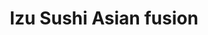---
layout: place
title: "Izu Sushi Asian fusion"
permalink: /pennsylvania/lansdale/izu-sushi-asian-fusion.html
stateAbbr: PA
stateName: Pennsylvania
cityName: Lansdale
seo:
  name: "Izu Sushi Asian fusion"
  type: Restaurant
  links: https://www.izusushi-online.com/
description: "Looking for sushi in Lansdale, Pennsylvania? Check out Izu Sushi Asian fusion for a delightful Japanese dining experience. Enjoy a variety of sushi and other..."
place_id: ChIJS4qXTpyjxokRoxCOg2uXUsE
photos:
  - name: >-
      places/ChIJS4qXTpyjxokRoxCOg2uXUsE/photos/AeeoHcJO5IDxlpeppfFBmh3fhuVka-pfGi6mLVNRGNDXm0bi0PQuJnvPDHzlDXOIyfqZmSqMJBeDoYDD2u8FCSxdxV4-TJFLwWR1EoLI74vTOkvf50lS7iA811Lqb84trzcuXlMJffefGS1jAcgYuL3SNfPLXFiPcLOlkqIe356vnTrN9HWsTYoBSmnb1ZOs8Um5CMLxrsgRYW5AOfC9SphvxzgU7KZLZ0M_cGft8ETNCb1C6YSYlx-NsW5hVM_7edBfnnKFbZ721vtbwSwNmD-eOFmxSD2OyJgo4jb9Pa1c-5ossg
    widthPx: 3264
    heightPx: 2448
    authorAttributions:
      - displayName: Izu Sushi Asian fusion
        uri: https://maps.google.com/maps/contrib/100956042461470238809
        photoUri: >-
          https://lh3.googleusercontent.com/a/ACg8ocLakotgc4njSIW4xDrRoHpWGt5yyp6pyGIagkBIjXTaJm_vYw=s100-p-k-no-mo
    flagContentUri: >-
      https://www.google.com/local/imagery/report/?cb_client=maps_api_places.places_api&image_key=!1e10!2sAF1QipNBYrtOxlli11JLKh9qytFFS58xGZ9gaFtSURH_&hl=en-US
    googleMapsUri: >-
      https://www.google.com/maps/place//data=!3m4!1e2!3m2!1sAF1QipNBYrtOxlli11JLKh9qytFFS58xGZ9gaFtSURH_!2e10!4m2!3m1!1s0x89c6a39c4e978a4b:0xc152976b838e10a3
  - name: >-
      places/ChIJS4qXTpyjxokRoxCOg2uXUsE/photos/AeeoHcLv0ya0KH20xm7arIx81COdsy3cp0DVoJGwoSJbU5HCUAl7uOAOqeLpfAQLcyqIf9PSOfvW_oor9JMNWSidYF8kxeis1l_yLxBIF1ak2RKlf8dF48FSl6gAbj8HwYhtrl_VnGxAW4sKYVlrqr2sqKt_XxeOow19DIvpQtxUFCM3uIf_oP6TnG9BYm7p3D_7q9tcXvCmMiOZnA9zH9JJlQtojYYHvDeLCol_3iLHNBZB1UQBEldNkNbLp4RD22ToUhTPhuPnj0sBNpi8rtvmzX61glBuWM47JekG-AGkM3tVPA
    widthPx: 3024
    heightPx: 4032
    authorAttributions:
      - displayName: Izu Sushi Asian fusion
        uri: https://maps.google.com/maps/contrib/100956042461470238809
        photoUri: >-
          https://lh3.googleusercontent.com/a/ACg8ocLakotgc4njSIW4xDrRoHpWGt5yyp6pyGIagkBIjXTaJm_vYw=s100-p-k-no-mo
    flagContentUri: >-
      https://www.google.com/local/imagery/report/?cb_client=maps_api_places.places_api&image_key=!1e10!2sAF1QipMb1NYrvJ-6YwiV1KuAD9IHdB9XVKTub9kDpMuX&hl=en-US
    googleMapsUri: >-
      https://www.google.com/maps/place//data=!3m4!1e2!3m2!1sAF1QipMb1NYrvJ-6YwiV1KuAD9IHdB9XVKTub9kDpMuX!2e10!4m2!3m1!1s0x89c6a39c4e978a4b:0xc152976b838e10a3
  - name: >-
      places/ChIJS4qXTpyjxokRoxCOg2uXUsE/photos/AeeoHcIC4BkwTuRAHb8qCgyho6HOlQ_o8QOps6-AgP2txPwmPmYLgXdoLUSVKbntQQI7bs7r3mqMH1HFXgmTvcfJh3iiTpZib-Zu3Q-YhAhu824FzOwXdyDevSXRCFzq8gN0jKeIjGmEppMntXhvcxPV_NVHklA_lqiliiRk7YYGCgKoKhl43kYG_X4NS2IOJhIQjq-zr2288BGXKlC6sMFK-igjeIN2kdUR4mbAODRzPyYqT3PoyqlvxrXgEA-I6AUX9bgQsv8-FFXU5FD9mhCXkfMIisMCEu6FGJR5msV0QDnon-46RurIDNiT2i7nLW4zmq06cDU6vWQnJRyqlR_dDgHFzzx0r2NmOi6bhd1iUU5uSyr6hKUK18LNL4H7gAmm5UxCBwgkmRXwDnG7u5Vr0ST1TW_WrUv_FZP9nurpVe5uj0g
    widthPx: 1568
    heightPx: 1280
    authorAttributions:
      - displayName: Agnes Morfinia
        uri: https://maps.google.com/maps/contrib/116481002267069620281
        photoUri: >-
          https://lh3.googleusercontent.com/a/ACg8ocJOW_g7314KrxNCz96rmUg_1zwbVAPtyYJrni8orJmww-0MqQ=s100-p-k-no-mo
    flagContentUri: >-
      https://www.google.com/local/imagery/report/?cb_client=maps_api_places.places_api&image_key=!1e10!2sCIHM0ogKEICAgIDegMmTogE&hl=en-US
    googleMapsUri: >-
      https://www.google.com/maps/place//data=!3m4!1e2!3m2!1sCIHM0ogKEICAgIDegMmTogE!2e10!4m2!3m1!1s0x89c6a39c4e978a4b:0xc152976b838e10a3
  - name: >-
      places/ChIJS4qXTpyjxokRoxCOg2uXUsE/photos/AeeoHcJWhOLTjMKzzBqDwvTrq-TpTASXx0_3aPYK7eYRZ3s5uyTR7G1Yl30UZm6smQ8CdWaFrf6hbH_vP1nVl-5FjB_VTQPGRrQET04aBnrjU1TW6JLj0TYYGSsv8ZLpmvryNBeER63IUT1djev71_p2VQc2iRz3Kdb6_8k4YawQV8LQCwZBs6OrqwqPGQXhcOj767fU4TdTk-RMA5V4-e7cIFqt179F4Msfu3uP3_v-SpoZPRFFtsHPPhDdyBHHowZbBqK0RcdFdT32rllizCGSaE1tA-tXP-wl5FzTQQiBGZDHG2tI69Agvt7zqCDnTP5REAyNgk3I6rqL8mABa5k83KR6rbYSnIH876odTMpq7JHse-6u0F0jd4HS5e6Z8IcOnPQ_jl_u0HbxKat79zPGqledp6gLamv-VyqB0Y9zQ55mmA
    widthPx: 3024
    heightPx: 2551
    authorAttributions:
      - displayName: David
        uri: https://maps.google.com/maps/contrib/117631918097239499714
        photoUri: >-
          https://lh3.googleusercontent.com/a-/ALV-UjWbcebhI9TDTRd5AtowqbkndUWwwVYk7a60QixI8ARLlpssil9XTg=s100-p-k-no-mo
    flagContentUri: >-
      https://www.google.com/local/imagery/report/?cb_client=maps_api_places.places_api&image_key=!1e10!2sCIHM0ogKEICAgID77_eyRw&hl=en-US
    googleMapsUri: >-
      https://www.google.com/maps/place//data=!3m4!1e2!3m2!1sCIHM0ogKEICAgID77_eyRw!2e10!4m2!3m1!1s0x89c6a39c4e978a4b:0xc152976b838e10a3
  - name: >-
      places/ChIJS4qXTpyjxokRoxCOg2uXUsE/photos/AeeoHcKZYjoQ1RDu6uooBZxEU-uXXvQb0HzXLSWkDgvJ3xBVG5mjui4Mfb8YFj09WrdAIT7CRPNb5QLs3ENPlPxO5j5zzVmXnB-qhivvpj9o_rYo3rOTvnF3ZNavr7U9h0PeFnwd7XVxAYsqbQWBul5dA-wLtV8Quj6y7Ty0RQUm0XeNM-BTObONwp5e5m1rXVL1yNFKDAEYiHF1_1azcpFYLSFpu7XHTXVcl9GTRRzejj6Q4NgQ4Gl4AZDpFxXLqCAoDDcR4MoY8XKXmnbw-8XWbZlFS0UTPtUkzydC8MgL0JFghhVxcPOgi1F7cl_rj3wFenLT3oWSwj_C7qYD8aaEsTPegIEpQn0PrOPhKDKLRxUV9PBbHOJu2wm2HvNWgEADg3D-9LQRbXjTj5jofwpuWpVk7xCoBXZe_sAQfe3Bl8snBZpu
    widthPx: 3000
    heightPx: 4000
    authorAttributions:
      - displayName: Sally Kim
        uri: https://maps.google.com/maps/contrib/110907051361387545034
        photoUri: >-
          https://lh3.googleusercontent.com/a-/ALV-UjU5GLDhsCDpsVOLPIoI-YyKun2tv81a495KAI_2ofkRUOfdwA=s100-p-k-no-mo
    flagContentUri: >-
      https://www.google.com/local/imagery/report/?cb_client=maps_api_places.places_api&image_key=!1e10!2sCIHM0ogKEICAgICa8Lz6hwE&hl=en-US
    googleMapsUri: >-
      https://www.google.com/maps/place//data=!3m4!1e2!3m2!1sCIHM0ogKEICAgICa8Lz6hwE!2e10!4m2!3m1!1s0x89c6a39c4e978a4b:0xc152976b838e10a3
  - name: >-
      places/ChIJS4qXTpyjxokRoxCOg2uXUsE/photos/AeeoHcJhm1fskbmDSkrNprbm36O-teq5YFYIeFDe86umsddl9isoVtURuQjLWxaA3gAbmrGj05e0KCgLNq1BgqCi-S5YcU_Ssh786l-2rIvl0KDktGe8_zonUwrhKp6JLLgCiG88shWg72eZAoTL_uzwfzzbv3fiRsIKo5rBhWe9FHLj2bFXKARZ4u1-3tVeYrVhMbIBxECuWZywDODOuMr1yVN5gE0vOLORhjKdcSqSJLFClELJwRY1Uzt-GnaJNao87xZSWYAXZNuhMzx5R-_4_84SCzczm3wefv9lrjG1fJKddg
    widthPx: 3264
    heightPx: 2448
    authorAttributions:
      - displayName: Izu Sushi Asian fusion
        uri: https://maps.google.com/maps/contrib/100956042461470238809
        photoUri: >-
          https://lh3.googleusercontent.com/a/ACg8ocLakotgc4njSIW4xDrRoHpWGt5yyp6pyGIagkBIjXTaJm_vYw=s100-p-k-no-mo
    flagContentUri: >-
      https://www.google.com/local/imagery/report/?cb_client=maps_api_places.places_api&image_key=!1e10!2sAF1QipMER-ps7Skh6xhO9fwGnS4qP_99IWMy2g-ZOYsr&hl=en-US
    googleMapsUri: >-
      https://www.google.com/maps/place//data=!3m4!1e2!3m2!1sAF1QipMER-ps7Skh6xhO9fwGnS4qP_99IWMy2g-ZOYsr!2e10!4m2!3m1!1s0x89c6a39c4e978a4b:0xc152976b838e10a3
  - name: >-
      places/ChIJS4qXTpyjxokRoxCOg2uXUsE/photos/AeeoHcLXfEYljJbwTE4WkolNjVRJx6F6lKYsT8lnyUz73hmvw8p4TTnFwMW4Ot7JPWDG_FNbeyFuKp5VijpbZvQy-i8mSF0DMLqz_EOLk44l0gZpNCG78xqgLqbYcucBoIZ2ebBycctYUPXWsbKaW57VEeLrzdbtltaLv3Uq20f0o_3aruofE4kTGnjaueN6155-vG9P60YP7oq-4I7iFbkglj4yDi3kK-q7pTSY6EL17GWLUWIM6ZeUKSMSVwIZnT44Qf2C3CCRdsLs82GL_J3iMEr5mgIzc1IFT0AWE7XQFdj_Bix4PEEhta_12OCIdP1W2oNjwKDCIks2Sc3B60M6GHPWP4MBjyawDyg59trmMAT_xTHdH44toN6GFhu4W6yPfwPd1V29C1zRB1wB9mlF-TE4kJq5oGOgwi6PEnQ5uoIvogUK
    widthPx: 2604
    heightPx: 4624
    authorAttributions:
      - displayName: Dan Protopopescu
        uri: https://maps.google.com/maps/contrib/108606769683116245685
        photoUri: >-
          https://lh3.googleusercontent.com/a/ACg8ocIfwKkhF34SxgP4Kzxtd1VPidQ-Q6DieRGGVp438B8KwJkhrw=s100-p-k-no-mo
    flagContentUri: >-
      https://www.google.com/local/imagery/report/?cb_client=maps_api_places.places_api&image_key=!1e10!2sCIHM0ogKEICAgICx4qyiuwE&hl=en-US
    googleMapsUri: >-
      https://www.google.com/maps/place//data=!3m4!1e2!3m2!1sCIHM0ogKEICAgICx4qyiuwE!2e10!4m2!3m1!1s0x89c6a39c4e978a4b:0xc152976b838e10a3
  - name: >-
      places/ChIJS4qXTpyjxokRoxCOg2uXUsE/photos/AeeoHcJclleNLw1CO4THoe1JqPEM24b4PV5C9l_BFrbCnPXyw3BhnOJdWLAHyTXhBU1fyHs7v-V0t-LhYv764c2l5yywaYlw31ri-kbaROxXmvFPUIqs9vwwIyte3gMq9I7JTgc8-N2Q8rZsx7Eyj4hmRWpXd-tBd7yeBwJVfFJWVWYo5hOKGc0U9s95WKe2BKtGx3kB8Bzpu_hlstwqu1VW6B4Gnko2YcxCxkfF1v1_IFWQqooSQtz8sDgxYdts6rrOSOOhU0cFihpFFUIL-flKWjbmh8Cphlm6wATxbMVgQuRxgepIl5XBgiBA0fcQ7zaVr22SVPxe7itTS59Lh7QpmcJgk4U-qNkbgCjW78mPPvyrLI08z4gyjDKHiCGNt3DWt2HXSGGBIBmWX-X_AkdQKz3GamOaCc3UjPheHzwInsM
    widthPx: 4032
    heightPx: 3024
    authorAttributions:
      - displayName: mike mai
        uri: https://maps.google.com/maps/contrib/102491348232759444858
        photoUri: >-
          https://lh3.googleusercontent.com/a/ACg8ocKE2Rw4U_-OEC5A515cZmKIkmOhtQgntLCvZ0rO10SRcqY6xg=s100-p-k-no-mo
    flagContentUri: >-
      https://www.google.com/local/imagery/report/?cb_client=maps_api_places.places_api&image_key=!1e10!2sCIHM0ogKEICAgIDxj6SPUw&hl=en-US
    googleMapsUri: >-
      https://www.google.com/maps/place//data=!3m4!1e2!3m2!1sCIHM0ogKEICAgIDxj6SPUw!2e10!4m2!3m1!1s0x89c6a39c4e978a4b:0xc152976b838e10a3
  - name: >-
      places/ChIJS4qXTpyjxokRoxCOg2uXUsE/photos/AeeoHcJWJuMEflADaj_Vp1FmbWhgxQVlv33Gm6F2GVYahTr0T8J5c5d9mmj_w6e-DX48MGdvXlGm2bgTOU2AQyU1PicCxip4CTvfbDEqAgS0KFbEpWIQkIT1DpKH3lfWkp12tP5-DUZFtMQpVtDLY_IfnLwZUzJ035VdIMkw2s3U98LVOzGhJyPK9cLDAg8dLbHr4U-bdQ_YxYkAO1qkF7Ahgh2jVOpZjFCBmQMeC1cULJWHGviSEIpOGvWAO7aCjHB2z7Z7VhvWSe3Ix0oblpA5_4Gr3-f-8wePyN0dWTdWsdz6hkowxcPH1s0KG_-l0QOerPG3_k207Wejv0X-EoMMeXIXJnmXUDgudO6o3Gr7rPxXgG0n8mBApMBx1sFksH0fAMmGvHTTrbBxdjq4754mLotu5QhVWGd0hYZAkfo77ZNOYQ
    widthPx: 3024
    heightPx: 4032
    authorAttributions:
      - displayName: Samantha
        uri: https://maps.google.com/maps/contrib/114679602409097330363
        photoUri: >-
          https://lh3.googleusercontent.com/a/ACg8ocL0oDh5l0NWdusvn2Ur6o96eNbhUDggT5n7ZSYzXSJwqCuEAUg=s100-p-k-no-mo
    flagContentUri: >-
      https://www.google.com/local/imagery/report/?cb_client=maps_api_places.places_api&image_key=!1e10!2sCIHM0ogKEICAgID17O_YRA&hl=en-US
    googleMapsUri: >-
      https://www.google.com/maps/place//data=!3m4!1e2!3m2!1sCIHM0ogKEICAgID17O_YRA!2e10!4m2!3m1!1s0x89c6a39c4e978a4b:0xc152976b838e10a3
  - name: >-
      places/ChIJS4qXTpyjxokRoxCOg2uXUsE/photos/AeeoHcILXdEnNpmQZhe67--_-zNHx_kEs91gf__Uncn50c4yLuLtR7NJK9dgmQ3mA8XSeHbg-qGyWb09aMB-UCsZMYxWysJf3yPkzOpNfxdIgGAzxyAR_P_KQ8pe_o_jaLkdRZDoQrkvE989qC8orvUvggYi2yubx9gFAObS5-WLW3siYe9mNW605G-sPHw5nkLmh4divVPTn_L8o_r98stI6DZX6EbN7Mpn1krDU8Na510-TZsfnZZNCDqFrJnt3vnhA7pWZ-J8Ab0Qst0JxddYz0P5kgJsnlk3QcMcpbMfyqxhD8Fiu6K2rUZs-5vSllwoNNen1IfnSI01WJnrh_jCNz9Iq4NVAatVyX3xL10VK0p_jC5cJuVq-dxHlJLbUY5YyAwRBvC7rbDVzT0tbt0-u8OP5ula8_E8O2bgzlfoV7Ql1g
    widthPx: 4032
    heightPx: 3024
    authorAttributions:
      - displayName: David
        uri: https://maps.google.com/maps/contrib/117631918097239499714
        photoUri: >-
          https://lh3.googleusercontent.com/a-/ALV-UjWbcebhI9TDTRd5AtowqbkndUWwwVYk7a60QixI8ARLlpssil9XTg=s100-p-k-no-mo
    flagContentUri: >-
      https://www.google.com/local/imagery/report/?cb_client=maps_api_places.places_api&image_key=!1e10!2sCIHM0ogKEICAgID77_fODQ&hl=en-US
    googleMapsUri: >-
      https://www.google.com/maps/place//data=!3m4!1e2!3m2!1sCIHM0ogKEICAgID77_fODQ!2e10!4m2!3m1!1s0x89c6a39c4e978a4b:0xc152976b838e10a3
address: 322 1/2 W Main St, Lansdale, PA 19446, USA
street: 322 1/2 W Main St
city: Lansdale
state: PA
zip: '19446'
country: USA
neighborhood: null
latitude: '40.243565'
longitude: '-75.287356'
accessibility_options:
  wheelchairAccessibleParking: true
  wheelchairAccessibleEntrance: true
  wheelchairAccessibleRestroom: true
  wheelchairAccessibleSeating: true
business_status: OPERATIONAL
name: Izu Sushi Asian fusion
google_maps_links:
  directionsUri: >-
    https://www.google.com/maps/dir//''/data=!4m7!4m6!1m1!4e2!1m2!1m1!1s0x89c6a39c4e978a4b:0xc152976b838e10a3!3e0
  placeUri: https://maps.google.com/?cid=13930363085434785955
  writeAReviewUri: >-
    https://www.google.com/maps/place//data=!4m3!3m2!1s0x89c6a39c4e978a4b:0xc152976b838e10a3!12e1
  reviewsUri: >-
    https://www.google.com/maps/place//data=!4m4!3m3!1s0x89c6a39c4e978a4b:0xc152976b838e10a3!9m1!1b1
  photosUri: >-
    https://www.google.com/maps/place//data=!4m3!3m2!1s0x89c6a39c4e978a4b:0xc152976b838e10a3!10e5
primary_type: Asian Restaurant
opening_hours:
  regular: null
  current: null
secondary_opening_hours:
  regular:
    weekdayDescriptions: null
    type: null
  current:
    weekdayDescriptions: null
    type: null
phone: (215) 393-3800
price_level: PRICE_LEVEL_MODERATE
price_range: $20 &ndash; $30
rating: '4.5'
rating_count: 133
website: https://www.izusushi-online.com/
reviews: null
parking_options: null
payment_options: null
allow_dogs: null
curbside_pickup: null
delivery: null
dine_in: null
good_for_children: null
good_for_groups: null
good_for_sports: null
live_music: null
menu_for_children: null
outdoor_seating: null
reservable: null
restroom: null
serves_beer: null
serves_breakfast: null
serves_brunch: null
serves_cocktails: null
serves_coffee: null
serves_dinner: null
serves_dessert: null
serves_lunch: null
serves_vegetarian_food: null
serves_wine: null
takeout: null
summary: null

---